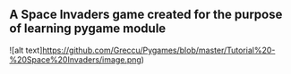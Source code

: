 ## A Space Invaders game created for the purpose of learning pygame module

![alt text]https://github.com/Greccu/Pygames/blob/master/Tutorial%20-%20Space%20Invaders/image.png)
